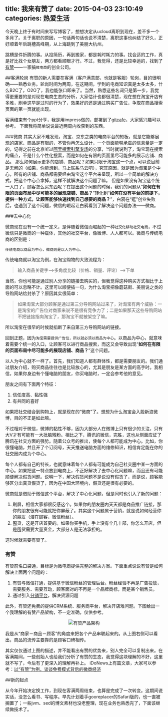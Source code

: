 title: 我来有赞了
date: 2015-04-03 23:10:49
categories: 热爱生活
---

今天晚上终于有时间来写写博客了，想想决定从ucloud离职到现在，差不多一个多月了。关于离职的原因，一句话两句话也说不清楚，离职这事也纠结了好久，正好顺着年后跳槽高峰期，从上海跳到了美丽大杭州。

跳槽是件折腾的事。从投简历，再到搬家，都是耗时耗力的事。找合适的工作，真是好比找个女朋友，两方都看顺眼才行。不过，我觉得，还是比较幸运的，找到了[有赞](http://youzan.com/)——一家搞`微电商`的创业公司。

##客满轮岗
有赞的新人需要在客满（客户满意部，也就是客服）轮岗，目的很明确——熟悉业务。轮岗时间为两周，在这期间，学到的电商知识真是太多太多，什么B2C了，O2O了，我也能张口即来了。当然，熟悉这些名词只是第一步，我觉得更重要的是对现在电商生态的分析，大家估计也都很清楚，现在想在淘宝开店有多难，刷单这早是过时的行为了，效果好的还是通过购买广告位，争取在商品搜索页面的第一页就能出现。

客满结束有个ppt分享，我是用impress做的，部署到了[gitcafe](http://jiacai2050.gitcafe.io/youzan/)，大家感兴趣可以参考。
下面我将简单说说最近两周内收获到的东西。

###微商
其实大家不难发现，淘宝、京东之类的电商平台的短板，就是它能够展现的店家、商品是有限的，不管你再怎么设计，一个页面能够承载的信息量是一定的，记得之前在北京听过[阿里搜索引擎专场](http://102.alibaba.com/competition/etao.htm)的分享，当时就说到了，淘宝现在搜索的痛点，不是什么个性化搜索，而是如何在有限的页面里尽可能多的展示店铺、商品。
那么如何展示更多的店铺、商品呢？如果只限于淘宝这一个点，可以说目前是无解的（如果，你能想到，马上联系马云吧），究其原因，就是因为淘宝是个中心，所有的店铺、商品都需要经由淘宝这个平台来呈现，所以一个简单的解决方式，把这个中心点拿掉，这样不就解决这个问题了嘛。
但是如果没有淘宝这个统一入口了，顾客怎么买东西呢？在提出这个问题的时候，我们的问题从“**如何在有限的页面布局中尽可能多的展现店铺、商品？**”转化到“**如何在没有平台的前提下，提供一种方式，让顾客能够快速找到自己想要的商品？**”，白鸦在“逛”创业失败后，也遇到了这个问题，微信的崛起让白鸦看到了解决这个问题办法——微商。

###去中心化

微商现在没有一个统一定义，是伴随着微信而崛起的一种`社交化移动社交电商`，不过微信只是微商的一种载体，其他的社交平台，像微博、人人都可以。微商与传统电商的区别是：
    
    传统电商以商品为中心，微商则是以人为中心。

传统电商就以淘宝为例，在淘宝购物的大致流程为：
> 输入商品关键字-->多角度比较（价格、销量、评论）-->下单

当然，你也可能是通过别人分享的链接去购买的，但我觉得这种购买方式相比于上面的可以忽略不计。这里可以顺便插一句，为什么淘宝把像蘑菇街、美丽说之类的导购网站给封杀了？原因其实很简单：
> 如果淘宝大部分顾客是通过第三分导购网站过来了，对淘宝有两个威胁：一是淘宝的广告位对商家来说不是很有竞争力了；二是如果那天这些导购网站不把链接指向淘宝了，那淘宝不就被架空了嘛。

所以淘宝在很早的时候就掐断了来自第三方导购网站的链接。

回到正题，因为`淘宝需要提供广告位，所以就必须以商品为中心`。以商品为中心，就意味着需要个统一的入口，让顾客可以进行商品搜索，而这又会导致出现“**如何在有限的页面布局中尽可能多的展现店铺、商品？**”这个问题。

以人为中心就不一样了。首先，我们知道人都有群体性，都是需要朋友的。我们通过朋友介绍，购买商品往往也是比较放心的，尤其是朋友是某方面的高手时。我相信，如果你身边有个懂电脑的朋友，你买电脑时，一定会参考他的意见。

朋友之间有下面两个特征：

1. 信任度高、黏性强
2. 有共同的喜好

如果把社交结合到购物上，就是现在的“微商”了。想想为什么淘宝会入股新浪微博，目的不正是如此嘛。

不过相对于微信，微博的黏性不够，因为大部分人在微博上只有很少的关注，只有大V才有可能有一大批脑残粉。相比之下，腾讯的微信，完胜，这也从侧面应证了腾讯在社交方面的强势。随着公众号的推出，使每个人都可能成为中心。比如，你很懂电脑，并且开了个订阅号，天天推送电脑方面的维修知识，相信肯定能在你的社交圈内成为个中心。

每个人都有自己的特长，也就意味着每个人都有可能成为自己社交圈中某一方面的中心。如果把这一特点放到电商上，不正好解决了去中心化问题嘛，而且还有可能顺便解决假货问题。说明一下，解决假货问题不是说没有假货了，而是说，顾客能够区分出真货假货了，因为在中国大环境内，假货还是很有必要的。

微商就是借助于微信这个平台，解决了中心化问题，但是同时也引入了新的问题：
1. 刷屏，相信大家都很反感这个。如果你的朋友圈内天天都是商品推广链接，那你的朋友很有可能就把你屏蔽了。其实这个问题属于营销，就是说如何经营你的朋友（潜在顾客，微信粉丝）。
2. 囤货，这是开店首要的。如果你买手机，手上没有个几十部，你怎么开店，但是囤货需要大量资金，大部分人是无法承担的。

这时候就需要有赞了。

### 有赞

有赞前名口袋通，目标是为微电商提供完整的解决方案。下面重点说说有赞是如何解决上面两个问题的：
1. 有赞与微信打通，提供基于微信粉丝的管理后台。粉丝经验不再是广告投放，需要服务、需要互动，顾客面对的不再是一个品牌商标，而是某个销售员。
2. 通过引入[分销平台](http://fx.youzan.com/)，解决货源问题

此外，有赞还免费的提供CRM系统、服务商平台，解决开店难问题。下图给出一个我理解的有赞产品架构，不一定准确，仅供参考。
<center>
    <img src="http://img02.taobaocdn.com/imgextra/i2/581166664/TB2u20XcpXXXXcPXXXXXXXXXXXX_!!581166664.png" alt="有赞产品架构"/>
</center>

我是从“商家－商品－顾客”的角度来把各个产品串联起来的。从上图右侧可以看出，商品的流传主要靠的是顾客口碑相传。

其实仅仅通过上图的描述，并不能看出有赞的优势来，别人完全可以复制出来。在客满期间，一些创始人也给我们分析了有赞的生态，我觉得这块理解的不好，这里就不写了，今后有了更深入的理解再补上。
iDoNews上有篇文章，大家可以参考：[以“有赞”为例，谈谈免费模式背后的微商经济](http://www.donews.com/idonews/article/5449.shtm)

##新的起点

从今年开始决定换工作，到现在客满两周结束，也算是完成了一次转变。这期间说实话，没怎么看书、写程序。早先计划着手gooreplacer的Safari版的，也一直被搁置了；一些jvm、sed的博文素材也没老整理，现在业务也熟悉完了，下面该继续做技术了。
